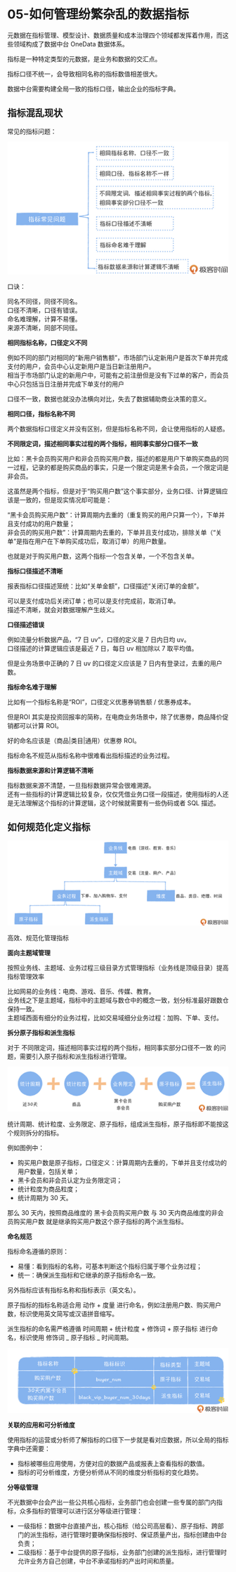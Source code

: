 # 05-如何管理纷繁杂乱的数据指标

元数据在指标管理、模型设计、数据质量和成本治理四个领域都发挥着作用，而这些领域构成了数据中台 OneData 数据体系。

指标是一种特定类型的元数据，是业务和数据的交汇点。

指标口径不统一，会导致相同名称的指标数值相差很大。

数据中台需要构建全局一致的指标口径，输出企业的指标字典。

## 指标混乱现状

常见的指标问题：

![01](https://github.com/woleirenlai/Images/blob/master/shujuzhongtai/05/01.jpg)

口诀：

同名不同径，同径不同名。  
口径不清晰，口径有错误。  
命名难理解，计算不易懂。  
来源不清晰，同部不同径。

**相同指标名称，口径定义不同**

例如不同的部门对相同的“新用户销售额”，市场部门认定新用户是首次下单并完成支付的用户，会员中心认定新用户是当日新注册用户。  
相当于市场部门认定的新用户中，可能有之前注册但是没有下过单的客户，而会员中心只包括当日注册并完成下单支付的用户

口径不一致，数据也就没办法横向对比，失去了数据辅助商业决策的意义。

**相同口径，指标名称不同**

两个数据指标口径定义并没有区别，但是指标名称不同，会让使用指标的人疑惑。

**不同限定词，描述相同事实过程的两个指标，相同事实部分口径不一致**

比如：黑卡会员购买用户和非会员购买用户数，描述的都是用户下单购买商品的同一过程，记录的都是购买商品的事实，只是一个限定词是黑卡会员，一个限定词是非会员。

这虽然是两个指标，但是对于“购买用户数”这个事实部分，业务口径、计算逻辑应该是一致的，但是现实情况却可能是：

“黑卡会员购买用户数”：计算周期内去重的（重复购买的用户只算一个），下单并且支付成功的用户数量；  
 非会员的购买用户数”：计算周期内去重的，下单并且支付成功，排除关单（“关单”是指在用户在下单购买成功后，取消订单）的用户数量。

也就是对于购买用户数，这两个指标一个包含关单，一个不包含关单。

**指标口径描述不清晰**

报表指标口径描述笼统：比如“关单金额”，口径描述“关闭订单的金额”。

可以是支付成功后关闭订单；也可以是支付完成前，取消订单。  
描述不清晰，就会对数据理解产生歧义。

**口径描述错误**

例如流量分析数据产品，“7 日 uv”，口径的定义是 7 日内日均 uv。  
口径描述的计算逻辑应该是最近 7 日，每日 uv 相加除以 7 取平均值。

但是业务场景中正确的 7 日 uv 的口径定义应该是 7 日内有登录过，去重的用户数。

**指标命名难于理解**

比如有一个指标名称是“ROI”，口径定义优惠券销售额 / 优惠券成本。

但是ROI 其实是投资回报率的简称，在电商业务场景中，除了优惠劵，商品降价促销都可以计算 ROI。

好的命名应该是（商品|类目|通用）优惠劵 ROI。

指标命名不规范从指标名称中很难看出指标描述的业务过程。

**指标数据来源和计算逻辑不清晰**

指标数据来源不清楚，一旦指标数据异常会很难溯源。  
还有一些指标的计算逻辑比较复杂，仅仅凭借业务口径一段描述，使用指标的人还是无法理解这个指标的计算逻辑，这个时候就需要有一些伪码或者 SQL 描述。

## 如何规范化定义指标

![03](https://github.com/woleirenlai/Images/blob/master/shujuzhongtai/05/03.jpg)

高效、规范化管理指标

**面向主题域管理**

按照业务线、主题域、业务过程三级目录方式管理指标（业务线是顶级目录）提高指标管理效率

比如网易的业务线：电商、游戏、音乐、传媒、教育。  
业务线之下是主题域，指标中的主题域与数仓中的概念一致，划分标准最好跟数仓保持一致。  
主题域西面有细分的业务过程，比如交易域细分业务过程：加购、下单、支付。

**拆分原子指标和派生指标**

对于 不同限定词，描述相同事实过程的两个指标，相同事实部分口径不一致 的问题，需要引入原子指标和派生指标进行管理。

![04](https://github.com/woleirenlai/Images/blob/master/shujuzhongtai/05/04.jpg)

统计周期、统计粒度、业务限定、原子指标，组成派生指标，原子指标即不能按这个规则拆分的指标。

例如图例中：  

* 购买用户数是原子指标，口径定义：计算周期内去重的，下单并且支付成功的用户数量，包括关单；
* 黑卡会员和非会员认定为业务限定词；
* 统计粒度为商品粒度；
* 统计周期为 30 天。

那么 30 天内，按照商品维度的 黑卡会员购买用户数 与 30 天内商品维度的非会员购买用户数 就是继承购买用户数这个原子指标的两个派生指标。

**命名规范**

指标命名遵循的原则：

* 易懂：看到指标的名称，可基本判断这个指标归属于哪个业务过程；
* 统一：确保派生指标和它继承的原子指标命名一致。

另外指标应该有指标名称和指标表示（英文名）。

原子指标的指标名称适合用 动作 + 度量 进行命名，例如注册用户数、购买用户数，标识使用英文简写或汉语拼音缩写。

派生指标的命名需严格遵循 时间周期 + 统计粒度 + 修饰词 + 原子指标 进行命名，标识使用 修饰词 _ 原子指标 _ 时间周期。

![05](https://github.com/woleirenlai/Images/blob/master/shujuzhongtai/05/05.jpg)

**关联的应用和可分析维度**

使用指标的运营或分析师了解指标的口径下一步就是看对应数据，所以全局的指标字典中还需要：

* 指标被哪些应用使用，方便对应的数据产品或报表上查看指标的数值。
* 指标的可分析维度，方便分析师从不同的维度分析指标的变化趋势。

**分等级管理**

不光数据中台会产出一些公共核心指标，业务部门也会创建一些专属的部门内指标，众多指标的管理可以进行区分等级进行管理：

* 一级指标：数据中台直接产出，核心指标（给公司高层看）、原子指标、跨部门的派生指标，进行管理时要确保指标按时、保证质量产出，指标创建由中台负责；
* 二级指标：基于中台提供的原子指标，业务部门创建的派生指标，进行管理时允许业务方自己创建，中台不承诺指标的产出时间和质量。

